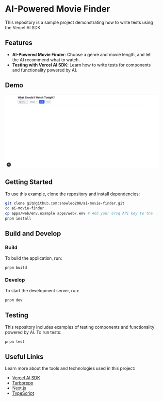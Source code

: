 # AI-Powered Movie Finder

This repository is a sample project demonstrating how to write tests using the Vercel AI SDK.

## Features

- **AI-Powered Movie Finder**: Choose a genre and movie length, and let the AI recommend what to watch.
- **Testing with Vercel AI SDK**: Learn how to write tests for components and functionality powered by AI.

## Demo

![A mini demo for the movie picker app](movie-finder.gif)

## Getting Started

To use this example, clone the repository and install dependencies:

```sh
git clone git@github.com:snowleo208/ai-movie-finder.git
cd ai-movie-finder
cp apps/web/env.example apps/web/.env # Add your Groq API key to the `.env` file before running the app
pnpm install
```

## Build and Develop

### Build

To build the application, run:

```sh
pnpm build
```

### Develop

To start the development server, run:

```sh
pnpm dev
```

## Testing

This repository includes examples of testing components and functionality powered by AI. To run tests:

```sh
pnpm test
```

## Useful Links

Learn more about the tools and technologies used in this project:

- [Vercel AI SDK](https://vercel.com/docs/ai)
- [Turborepo](https://turbo.build/repo/docs)
- [Next.js](https://nextjs.org/)
- [TypeScript](https://www.typescriptlang.org/)
